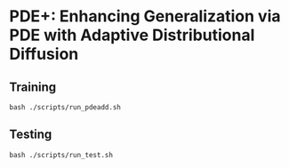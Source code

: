 # PDE+: Enhancing Generalization via PDE with Adaptive Distributional Diffusion


## Training 
```
bash ./scripts/run_pdeadd.sh    
```

## Testing
```
bash ./scripts/run_test.sh    
```

